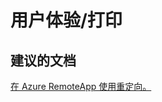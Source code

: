 <properties
    pageTitle="用户体验/打印"
    description="用户体验/打印"
    service="microsoft.remoteapp"
    resource=""
    authors="aashu"
    displayOrder=""
    selfHelpType="generic"
    supportTopicIds="32335852"
    resourceTags=""
    productPesIds="15540"
    cloudEnvironments="public"
/>


# 用户体验/打印

## **建议的文档**
[在 Azure RemoteApp 使用重定向。](https://azure.microsoft.com/documentation/articles/remoteapp-redirection/)



<!--HONumber=Jul16_HO4-->


